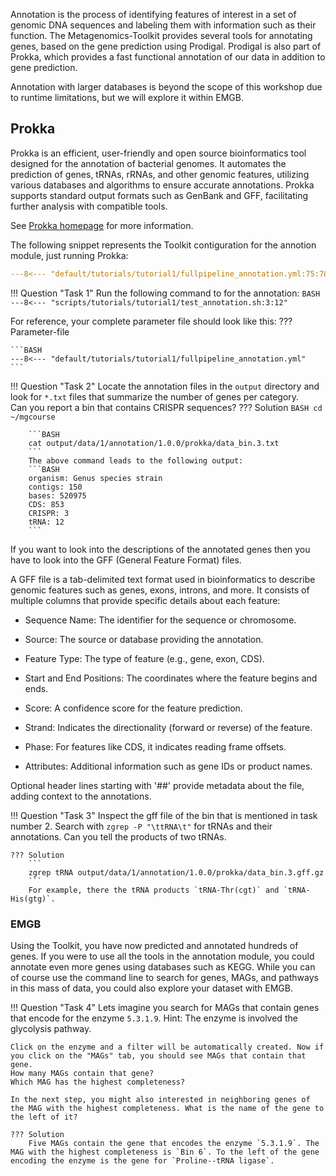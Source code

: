 Annotation is the process of identifying features of interest in a set of genomic DNA sequences and labeling them with information such as their function.
The Metagenomics-Toolkit provides several tools for annotating genes, based on the gene prediction using Prodigal.
Prodigal is also part of Prokka, which provides a fast functional annotation of our data in addition to gene prediction. 

Annotation with larger databases is beyond the scope of this workshop due to runtime limitations, but we will explore it within EMGB.

## Prokka

Prokka is an efficient, user-friendly and open source bioinformatics tool designed for the annotation of bacterial genomes.
It automates the prediction of genes, tRNAs, rRNAs, and other genomic features, utilizing various databases and algorithms to ensure accurate annotations.
Prokka supports standard output formats such as GenBank and GFF, facilitating further analysis with compatible tools. 

See [Prokka homepage](https://github.com/tseemann/prokka) for more information.

The following snippet represents the Toolkit contiguration for the annotion module, just running Prokka:
```YAML linenums="1" title="Annotation Configuration File Snippet 1"
---8<--- "default/tutorials/tutorial1/fullpipeline_annotation.yml:75:78"
```

!!! Question "Task 1"
    Run the following command to for the annotation:
    ```BASH
    ---8<--- "scripts/tutorials/tutorial1/test_annotation.sh:3:12"
    ```

For reference, your complete parameter file should look like this:
??? Parameter-file

    ```BASH
    ---8<--- "default/tutorials/tutorial1/fullpipeline_annotation.yml"
    ```

!!! Question "Task 2"
    Locate the annotation files in the `output` directory and look for `*.txt` files that summarize the number of genes per category.  
    Can you report a bin that contains CRISPR sequences?
    ??? Solution
        ```BASH
        cd ~/mgcourse
        ```

        ```BASH
        cat output/data/1/annotation/1.0.0/prokka/data_bin.3.txt
        ```
        The above command leads to the following output: 
        ```BASH
        organism: Genus species strain 
        contigs: 150
        bases: 520975
        CDS: 853
        CRISPR: 3
        tRNA: 12
        ```

If you want to look into the descriptions of the annotated genes then you have to look into the GFF (General Feature Format) files. 

A GFF file is a tab-delimited text format used in bioinformatics to describe genomic features such as genes, exons, introns, and more.
It consists of multiple columns that provide specific details about each feature:

  * Sequence Name: The identifier for the sequence or chromosome.

  * Source: The source or database providing the annotation.

  * Feature Type: The type of feature (e.g., gene, exon, CDS).

  * Start and End Positions: The coordinates where the feature begins and ends.

  * Score: A confidence score for the feature prediction.

  * Strand: Indicates the directionality (forward or reverse) of the feature.

  * Phase: For features like CDS, it indicates reading frame offsets.

  * Attributes: Additional information such as gene IDs or product names.

Optional header lines starting with '##' provide metadata about the file, adding context to the annotations. 

!!! Question "Task 3"
    Inspect the gff file of the bin that is mentioned in task number 2. Search with `zgrep -P "\ttRNA\t"` for tRNAs and their annotations.
    Can you tell the products of two tRNAs. 

    ??? Solution
        ```
        zgrep tRNA output/data/1/annotation/1.0.0/prokka/data_bin.3.gff.gz
        ```
        For example, there the tRNA products `tRNA-Thr(cgt)` and `tRNA-His(gtg)`.  
        

### EMGB

Using the Toolkit, you have now predicted and annotated hundreds of genes.
If you were to use all the tools in the annotation module, you could annotate even more genes using databases such as KEGG.
While you can of course use the command line to search for genes,
MAGs, and pathways in this mass of data, you could also explore your dataset with EMGB.

!!! Question "Task 4"
    Lets imagine you search for MAGs that contain genes that encode for the enzyme `5.3.1.9`.
    Hint: The enzyme is involved the glycolysis pathway. 

    Click on the enzyme and a filter will be automatically created. Now if you click on the "MAGs" tab, you should see MAGs that contain that gene.
    How many MAGs contain that gene?
    Which MAG has the highest completeness?

    In the next step, you might also interested in neighboring genes of the MAG with the highest completeness. What is the name of the gene to the left of it?
    
    ??? Solution
        Five MAGs contain the gene that encodes the enzyme `5.3.1.9`. The MAG with the highest completeness is `Bin 6`. To the left of the gene encoding the enzyme is the gene for `Proline--tRNA ligase`.
